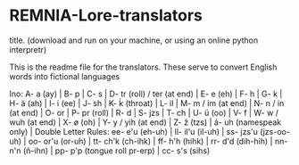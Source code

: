 # REMNIA-Lore-translators
title. (download and run on your machine, or using an online python interpretr)

This is the readme file for the translators. These serve to convert English words into fictional languages

Ino:
A- a (ay) |
B- p |
C- s |
D- tr (roll) / ter (at end) |
E- e (eh) |
F- h |
G- k |
H- ä (ah) |
I- i (ee) |
J- sh |
K- ḱ (throat) |
L- il |
M- m / im (at end) |
N- n / in (at end) |
O- or |
P- pr (roll) |
R- d |
S- jzs |
T- ch |
U- ü (oo) |
V- f |
W- w / wuh (at end) |
X- ø (oh) |
Y- y / yih (at end) |
Z- ẑ (tzs) |
á- uh (namespeak only) |
Double Letter Rules:
ee-  e'u (eh-uh) |
ll- il'u (il-uh) |
ss- jzs'u (jzs-oo-uh) |
oo- or'u (or-uh) |
tt- ch'k (ch-ihk) |
ff- h'h (hihk) |
rr- d'd (dih-hih) |
nn- n'n (ñ-ihn) |
pp- p'p (tongue roll pr-erp) |
cc- s's (sihs) 
